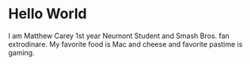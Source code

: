 # Hello World

I am Matthew Carey 1st year Neumont Student and Smash Bros. fan extrodinare.
My favorite food is Mac and cheese and favorite pastime is gaming.
